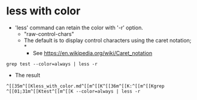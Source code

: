 
# less with color

* 'less' command can retain the color with '-r' option.
    * "raw-control-chars"
    * The default is to display control characters using the caret notation;
        * 
        * See https://en.wikipedia.org/wiki/Caret_notation



```
grep test --color=always | less -r
```
  * The result 
```
^[[35m^[[Kless_with_color.md^[[m^[[K^[[36m^[[K:^[[m^[[Kgrep ^[[01;31m^[[Ktest^[[m^[[K --color=always | less -r
```
